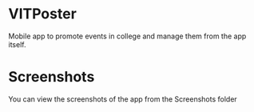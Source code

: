 # VITPoster
Mobile app to promote events in college and manage them from the app itself.

# Screenshots
You can view the screenshots of the app from the Screenshots folder
